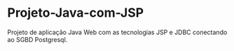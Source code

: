 # Projeto-Java-com-JSP
Projeto de  aplicação Java Web com as tecnologias JSP e JDBC conectando ao SGBD Postgresql.
